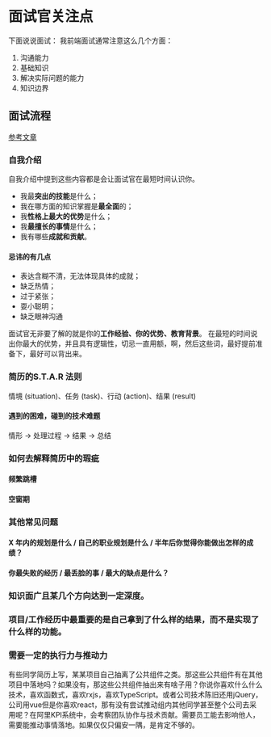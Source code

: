 
# 面试官关注点

下面说说面试： 我前端面试通常注意这么几个方面：

1. 沟通能力
2. 基础知识
3. 解决实际问题的能力
4. 知识边界

## 面试流程

[参考文章](https://mp.weixin.qq.com/s?__biz=MjM5MjAwODM4MA==&mid=2650694441&idx=1&sn=6857664c9acad93b3f655a515d56e6d2&chksm=bea612fa89d19bec9886c098b0dca9d66d7cc9fb431041d51d918308e12eb7790d2585db2a80&scene=0#rd)

### 自我介绍

自我介绍中提到这些内容都是会让面试官在最短时间认识你。

- 我最**突出的技能**是什么；
- 我在哪方面的知识掌握是**最全面**的；
- 我**性格上最大的优势**是什么；
- 我**最擅长的事情**是什么；
- 我有哪些**成就和贡献**。

#### 忌讳的有几点

- 表达含糊不清，无法体现具体的成就；
- 缺乏热情；
- 过于紧张；
- 耍小聪明；
- 缺乏眼神沟通

面试官无非要了解的就是你的**工作经验、你的优势、教育背景**。
在最短的时间说出你最大的优势，并且具有逻辑性，切忌一直用额，啊，然后这些词，最好提前准备下，最好可以背出来。

### 简历的S.T.A.R 法则

情境 (situation)、任务 (task)、行动 (action)、结果 (result)

#### 遇到的困难，碰到的技术难题

情形 -> 处理过程 -> 结果 -> 总结

### 如何去解释简历中的瑕疵

#### 频繁跳槽

#### 空窗期

### 其他常见问题

#### X 年内的规划是什么 / 自己的职业规划是什么 / 半年后你觉得你能做出怎样的成绩？

#### 你最失败的经历 / 最丢脸的事 / 最大的缺点是什么？

### 知识面广且某几个方向达到一定深度。
### 项目/工作经历中最重要的是自己拿到了什么样的结果，而不是实现了什么样的功能。

### 需要一定的执行力与推动力

有些同学简历上写，某某项目自己抽离了公共组件之类。那这些公共组件有在其他项目中落地吗？如果没有，那这些公共组件抽出来有啥子用？你说你喜欢什么什么技术，喜欢函数式，喜欢rxjs，喜欢TypeScript。或者公司技术陈旧还用jQuery，公司用vue但是你喜欢react，那有没有尝试推动组内其他同学甚至整个公司去采用呢？在阿里KPI系统中，会考察团队协作与技术贡献。需要员工能去影响他人，需要能推动事情落地。如果仅仅只偏安一隅，是肯定不够的。

